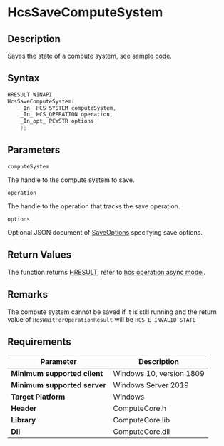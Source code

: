 # HcsSaveComputeSystem

## Description

Saves the state of a compute system, see [sample code](./ComputeSystemSample.md#SaveCloseCS).

## Syntax

```cpp
HRESULT WINAPI
HcsSaveComputeSystem(
    _In_ HCS_SYSTEM computeSystem,
    _In_ HCS_OPERATION operation,
    _In_opt_ PCWSTR options
    );
```

## Parameters

`computeSystem`

The handle to the compute system to save.

`operation`

The handle to the operation that tracks the save operation.

`options`

Optional JSON document of [SaveOptions](./../SchemaReference.md#SaveOptions) specifying save options.

## Return Values

The function returns [HRESULT](./HCSHResult.md), refer to [hcs operation async model](./../AsyncModel.md#HcsOperationResult).

## Remarks

The compute system cannot be saved if it is still running and the return value of `HcsWaitForOperationResult` will be `HCS_E_INVALID_STATE`

## Requirements

|Parameter|Description|
|---|---|
| **Minimum supported client** | Windows 10, version 1809 |
| **Minimum supported server** | Windows Server 2019 |
| **Target Platform** | Windows |
| **Header** | ComputeCore.h |
| **Library** | ComputeCore.lib |
| **Dll** | ComputeCore.dll |
